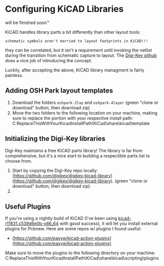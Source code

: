 # Configuring KiCAD Libraries 
will be finished soon™

KiCAD handles library parts a bit differently than other layout tools:

`schematic symbols aren't married to layout footprints in KiCAD!!!`

they *can* be correlated, but it isn't a requirement until invoking the netlist during the transition from schematic capture to layout. The [Digi-Key github](https://github.com/digikey/digikey-kicad-library) does a nice job of introducing the concept.

Luckily, after accepting the above, KiCAD library managment is fairly painless.
## Adding OSH Park layout templates
1. Download the folders `oshpark-2lay` and `oshpark-4layer` (green "clone or download" button, then download zip)
2. Move the two folders to the following location on your machine, making sure to replace the portion with your respective install path: C:ReplaceThisWithYourKicadInstallPath\KiCad\share\kicad\template


## Initializing the Digi-Key libraries
Digi-Key maintains a free KiCAD parts library! The library is far from comprehensive, but it's a nice start to building a respectible parts list to choose from. 
1. Start by copying the Digi-Key repo locally: [https://github.com/digikey/digikey-kicad-library](https://github.com/digikey/digikey-kicad-library). (green "clone or download" button, then download zip)
2. 

## Useful Plugins
If you're using a nightly build of KiCAD (I've been using [kicad-r11831.c539d6e0b-x86_64](http://downloads.kicad-pcb.org/windows/nightly/) with good success), it will let you install external plugins for Pcbnew. Here are some repos w/ plugins I found useful:
* [https://github.com/easyw/kicad-action-plugins](https://github.com/easyw/kicad-action-plugins)

Make sure to move the plugins to the following directory on your machine: C:ReplaceThisWithYourKicadInstallPath\KiCad\share\kicad\scripting\plugins
